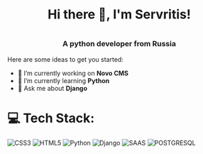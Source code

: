 <h1 align=center>Hi there 👋, I'm Servritis!<h1>
<h3 align="center">A python developer from Russia</h3>

Here are some ideas to get you started:

- 🔭 I’m currently working on **Novo CMS**
- 🌱 I’m currently learning **Python**
- 💬 Ask me about **Django**

# 💻 Tech Stack:
![CSS3](https://img.shields.io/badge/css3-%231572B6.svg?style=for-the-badge&logo=css3&logoColor=white) ![HTML5](https://img.shields.io/badge/html5-%23E34F26.svg?style=for-the-badge&logo=html5&logoColor=white) ![Python](https://img.shields.io/badge/python-3670A0?style=for-the-badge&logo=python&logoColor=ffdd54) ![Django](https://img.shields.io/badge/django-%23092E20.svg?style=for-the-badge&logo=django&logoColor=white) ![SAAS](https://img.shields.io/badge/Sass-CC6699?style=for-the-badge&logo=sass&logoColor=white)  ![POSTGRESQL](https://img.shields.io/badge/PostgreSQL-316192?style=for-the-badge&logo=postgresql&logoColor=white)
